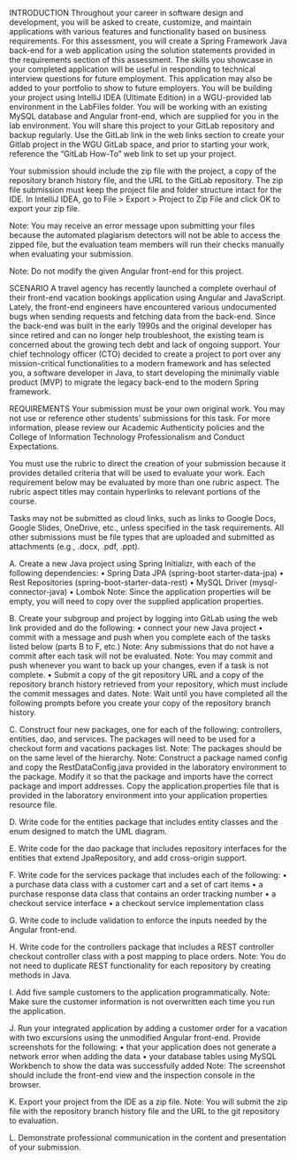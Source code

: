 INTRODUCTION
Throughout your career in software design and development, you will be asked to create, customize, and maintain applications with various features and functionality based on business requirements. For this assessment, you will create a Spring Framework Java back-end for a web application using the solution statements provided in the requirements section of this assessment. The skills you showcase in your completed application will be useful in responding to technical interview questions for future employment. This application may also be added to your portfolio to show to future employers.
You will be building your project using IntelliJ IDEA (Ultimate Edition) in a WGU-provided lab environment in the LabFiles folder. You will be working with an existing MySQL database and Angular front-end, which are supplied for you in the lab environment. You will share this project to your GitLab repository and backup regularly. Use the GitLab link in the web links section to create your Gitlab project in the WGU GitLab space, and prior to starting your work, reference the “GitLab How-To” web link to set up your project.

Your submission should include the zip file with the project, a copy of the repository branch history file, and the URL to the GitLab repository. The zip file submission must keep the project file and folder structure intact for the IDE. In IntelliJ IDEA, go to File > Export > Project to Zip File and click OK to export your zip file.

Note: You may receive an error message upon submitting your files because the automated plagiarism detectors will not be able to access the zipped file, but the evaluation team members will run their checks manually when evaluating your submission.

Note: Do not modify the given Angular front-end for this project.

SCENARIO
A travel agency has recently launched a complete overhaul of their front-end vacation bookings application using Angular and JavaScript. Lately, the front-end engineers have encountered various undocumented bugs when sending requests and fetching data from the back-end. Since the back-end was built in the early 1990s and the original developer has since retired and can no longer help troubleshoot, the existing team is concerned about the growing tech debt and lack of ongoing support. Your chief technology officer (CTO) decided to create a project to port over any mission-critical functionalities to a modern framework and has selected you, a software developer in Java, to start developing the minimally viable product (MVP) to migrate the legacy back-end to the modern Spring framework.

REQUIREMENTS
Your submission must be your own original work. You may not use or reference other students’ submissions for this task. For more information, please review our Academic Authenticity policies and the College of Information Technology Professionalism and Conduct Expectations.

You must use the rubric to direct the creation of your submission because it provides detailed criteria that will be used to evaluate your work. Each requirement below may be evaluated by more than one rubric aspect. The rubric aspect titles may contain hyperlinks to relevant portions of the course.

Tasks may not be submitted as cloud links, such as links to Google Docs, Google Slides, OneDrive, etc., unless specified in the task requirements. All other submissions must be file types that are uploaded and submitted as attachments (e.g., .docx, .pdf, .ppt).

A.  Create a new Java project using Spring Initializr, with each of the following dependencies:
•   Spring Data JPA (spring-boot starter-data-jpa)
•   Rest Repositories (spring-boot-starter-data-rest)
•   MySQL Driver (mysql-connector-java)
•   Lombok
Note: Since the application properties will be empty, you will need to copy over the supplied application properties.

B.  Create your subgroup and project by logging into GitLab using the web link provided and do the following:
•   connect your new Java project
•   commit with a message and push when you complete each of the tasks listed below (parts B to F, etc.)
Note: Any submissions that do not have a commit after each task will not be evaluated.
Note: You may commit and push whenever you want to back up your changes, even if a task is not complete.
•   Submit a copy of the git repository URL and a copy of the repository branch history retrieved from your repository, which must include the commit messages and dates.
Note: Wait until you have completed all the following prompts before you create your copy of the repository branch history.


C.  Construct four new packages, one for each of the following: controllers, entities, dao, and services. The packages will need to be used for a checkout form and vacations packages list.
Note: The packages should be on the same level of the hierarchy.
Note: Construct a package named config and copy the RestDataConfig.java provided in the laboratory environment to the package. Modify it so that the package and imports have the correct package and import addresses. Copy the application.properties file that is provided in the laboratory environment into your application properties resource file.

D.  Write code for the entities package that includes entity classes and the enum designed to match the UML diagram.

E.  Write code for the dao package that includes repository interfaces for the entities that extend JpaRepository, and add cross-origin support.

F.  Write code for the services package that includes each of the following:
•   a purchase data class with a customer cart and a set of cart items
•   a purchase response data class that contains an order tracking number
•   a checkout service interface
•   a checkout service implementation class

G.  Write code to include validation to enforce the inputs needed by the Angular front-end.

H.  Write code for the controllers package that includes a REST controller checkout controller class with a post mapping to place orders.
Note: You do not need to duplicate REST functionality for each repository by creating methods in Java.

I.  Add five sample customers to the application programmatically.
Note: Make sure the customer information is not overwritten each time you run the application.

J.  Run your integrated application by adding a customer order for a vacation with two excursions using the unmodified Angular front-end. Provide screenshots for the following:
•   that your application does not generate a network error when adding the data
•   your database tables using MySQL Workbench to show the data was successfully added
Note: The screenshot should include the front-end view and the inspection console in the browser.

K.  Export your project from the IDE as a zip file.
Note: You will submit the zip file with the repository branch history file and the URL to the git repository to evaluation.

L.  Demonstrate professional communication in the content and presentation of your submission.
